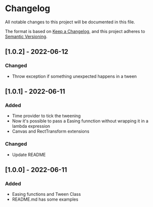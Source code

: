 # Changelog
All notable changes to this project will be documented in this file.

The format is based on [Keep a Changelog](https://keepachangelog.com/en/1.0.0/), and this project adheres to [Semantic Versioning](https://semver.org/spec/v2.0.0.html).

## [1.0.2] - 2022-06-12
### Changed
- Throw exception if something unexpected happens in a tween

## [1.0.1] - 2022-06-11
### Added 
- Time provider to tick the tweening
- Now it's possible to pass a Easing funnction without wrapping it in a lambda expression
- Canvas and RectTransform extensions
### Changed
- Update README

## [1.0.0] - 2022-06-11
### Added 
- Easing functions and Tween Class
- README.md has some examples

